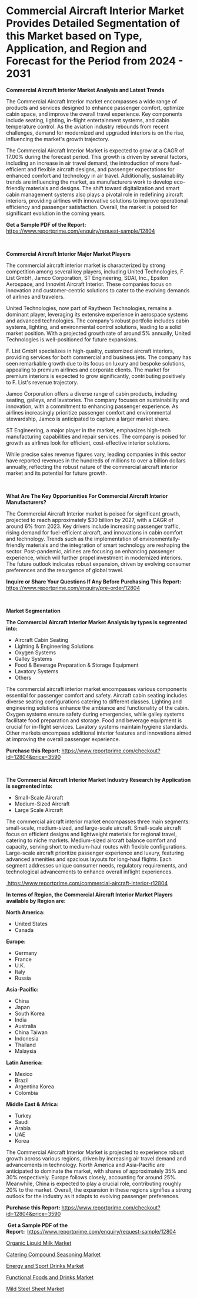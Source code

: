 <p><h1>Commercial Aircraft Interior Market Provides Detailed Segmentation of this Market based on Type, Application, and Region and Forecast for the Period from 2024 - 2031</h1></p><p><strong>Commercial Aircraft Interior Market Analysis and Latest Trends</strong></p>
<p><p>The Commercial Aircraft Interior market encompasses a wide range of products and services designed to enhance passenger comfort, optimize cabin space, and improve the overall travel experience. Key components include seating, lighting, in-flight entertainment systems, and cabin temperature control. As the aviation industry rebounds from recent challenges, demand for modernized and upgraded interiors is on the rise, influencing the market's growth trajectory.</p><p>The Commercial Aircraft Interior Market is expected to grow at a CAGR of 17.00% during the forecast period. This growth is driven by several factors, including an increase in air travel demand, the introduction of more fuel-efficient and flexible aircraft designs, and passenger expectations for enhanced comfort and technology in air travel. Additionally, sustainability trends are influencing the market, as manufacturers work to develop eco-friendly materials and designs. The shift toward digitalization and smart cabin management systems also plays a pivotal role in redefining aircraft interiors, providing airlines with innovative solutions to improve operational efficiency and passenger satisfaction. Overall, the market is poised for significant evolution in the coming years.</p></p>
<p><strong>Get a Sample PDF of the Report:&nbsp;</strong> <a href="https://www.reportprime.com/enquiry/request-sample/12804?utm_campaign=1117&utm_medium=2&utm_source=Github&utm_content=ia&utm_term=10102024&utm_id=commercial-aircraft-interior">https://www.reportprime.com/enquiry/request-sample/12804</a></p>
<p>&nbsp;</p>
<p><strong>Commercial Aircraft Interior Major Market Players</strong></p>
<p><p>The commercial aircraft interior market is characterized by strong competition among several key players, including United Technologies, F. List GmbH, Jamco Corporation, ST Engineering, SDAI, Inc., Epsilon Aerospace, and Innovint Aircraft Interior. These companies focus on innovation and customer-centric solutions to cater to the evolving demands of airlines and travelers.</p><p>United Technologies, now part of Raytheon Technologies, remains a dominant player, leveraging its extensive experience in aerospace systems and advanced technologies. The company's robust portfolio includes cabin systems, lighting, and environmental control solutions, leading to a solid market position. With a projected growth rate of around 5% annually, United Technologies is well-positioned for future expansions.</p><p>F. List GmbH specializes in high-quality, customized aircraft interiors, providing services for both commercial and business jets. The company has seen remarkable growth due to its focus on luxury and bespoke solutions, appealing to premium airlines and corporate clients. The market for premium interiors is expected to grow significantly, contributing positively to F. List's revenue trajectory.</p><p>Jamco Corporation offers a diverse range of cabin products, including seating, galleys, and lavatories. The company focuses on sustainability and innovation, with a commitment to enhancing passenger experience. As airlines increasingly prioritize passenger comfort and environmental stewardship, Jamco is anticipated to capture a larger market share.</p><p>ST Engineering, a major player in the market, emphasizes high-tech manufacturing capabilities and repair services. The company is poised for growth as airlines look for efficient, cost-effective interior solutions. </p><p>While precise sales revenue figures vary, leading companies in this sector have reported revenues in the hundreds of millions to over a billion dollars annually, reflecting the robust nature of the commercial aircraft interior market and its potential for future growth.</p></p>
<p>&nbsp;</p>
<p><strong>What Are The Key Opportunities For Commercial Aircraft Interior Manufacturers?</strong></p>
<p><p>The Commercial Aircraft Interior market is poised for significant growth, projected to reach approximately $30 billion by 2027, with a CAGR of around 6% from 2023. Key drivers include increasing passenger traffic, rising demand for fuel-efficient aircraft, and innovations in cabin comfort and technology. Trends such as the implementation of environmentally-friendly materials and the integration of smart technology are reshaping the sector. Post-pandemic, airlines are focusing on enhancing passenger experience, which will further propel investment in modernized interiors. The future outlook indicates robust expansion, driven by evolving consumer preferences and the resurgence of global travel.</p></p>
<p><strong>Inquire or Share Your Questions If Any Before Purchasing This Report:</strong> <a href="https://www.reportprime.com/enquiry/pre-order/12804?utm_campaign=1117&utm_medium=2&utm_source=Github&utm_content=ia&utm_term=10102024&utm_id=commercial-aircraft-interior">https://www.reportprime.com/enquiry/pre-order/12804</a></p>
<p>&nbsp;</p>
<p><strong>Market Segmentation</strong></p>
<p><strong>The Commercial Aircraft Interior Market Analysis by types is segmented into:</strong></p>
<p><ul><li>Aircraft Cabin Seating</li><li>Lighting & Engineering Solutions</li><li>Oxygen Systems</li><li>Galley Systems</li><li>Food & Beverage Preparation & Storage Equipment</li><li>Lavatory Systems</li><li>Others</li></ul></p>
<p><p>The commercial aircraft interior market encompasses various components essential for passenger comfort and safety. Aircraft cabin seating includes diverse seating configurations catering to different classes. Lighting and engineering solutions enhance the ambiance and functionality of the cabin. Oxygen systems ensure safety during emergencies, while galley systems facilitate food preparation and storage. Food and beverage equipment is crucial for in-flight services. Lavatory systems maintain hygiene standards. Other markets encompass additional interior features and innovations aimed at improving the overall passenger experience.</p></p>
<p><strong>Purchase this Report:&nbsp;</strong><a href="https://www.reportprime.com/checkout?id=12804&price=3590&utm_campaign=1117&utm_medium=2&utm_source=Github&utm_content=ia&utm_term=10102024&utm_id=commercial-aircraft-interior">https://www.reportprime.com/checkout?id=12804&price=3590</a></p>
<p>&nbsp;</p>
<p><strong>The Commercial Aircraft Interior Market Industry Research by Application is segmented into:</strong></p>
<p><ul><li>Small-Scale Aircraft</li><li>Medium-Sized Aircraft</li><li>Large Scale Aircraft</li></ul></p>
<p><p>The commercial aircraft interior market encompasses three main segments: small-scale, medium-sized, and large-scale aircraft. Small-scale aircraft focus on efficient designs and lightweight materials for regional travel, catering to niche markets. Medium-sized aircraft balance comfort and capacity, serving short to medium-haul routes with flexible configurations. Large-scale aircraft prioritize passenger experience and luxury, featuring advanced amenities and spacious layouts for long-haul flights. Each segment addresses unique consumer needs, regulatory requirements, and technological advancements to enhance overall inflight experiences.</p></p>
<p><a href="https://www.reportprime.com/commercial-aircraft-interior-r12804?utm_campaign=1117&utm_medium=2&utm_source=Github&utm_content=ia&utm_term=10102024&utm_id=commercial-aircraft-interior">&nbsp;https://www.reportprime.com/commercial-aircraft-interior-r12804</a></p>
<p><strong>In terms of Region, the Commercial Aircraft Interior Market Players available by Region are:</strong></p>
<p>
    <p> <strong> North America: </strong>
        <ul>
            <li>United States</li>
            <li>Canada</li>
        </ul>
        </p> 
    <p> <strong> Europe: </strong>
        <ul>
            <li>Germany</li>
            <li>France</li>
            <li>U.K.</li>
            <li>Italy</li>
            <li>Russia</li>
        </ul>
        </p> 
    <p> <strong> Asia-Pacific: </strong>
        <ul>
            <li>China</li>
            <li>Japan</li>
            <li>South Korea</li>
            <li>India</li>
            <li>Australia</li>
            <li>China Taiwan</li>
            <li>Indonesia</li>
            <li>Thailand</li>
            <li>Malaysia</li>
        </ul>
        </p> 
    <p> <strong> Latin America: </strong>
        <ul>
            <li>Mexico</li>
            <li>Brazil</li>
            <li>Argentina Korea</li>
            <li>Colombia</li>
        </ul>
        </p> 
    <p> <strong> Middle East & Africa: </strong>
        <ul>
            <li>Turkey</li>
            <li>Saudi</li>
            <li>Arabia</li>
            <li>UAE</li>
            <li>Korea</li>
        </ul>
    </p>
    </p>
<p><p>The Commercial Aircraft Interior Market is projected to experience robust growth across various regions, driven by increasing air travel demand and advancements in technology. North America and Asia-Pacific are anticipated to dominate the market, with shares of approximately 35% and 30% respectively. Europe follows closely, accounting for around 25%. Meanwhile, China is expected to play a crucial role, contributing roughly 20% to the market. Overall, the expansion in these regions signifies a strong outlook for the industry as it adapts to evolving passenger preferences.</p></p>
<p><strong>Purchase this Report: </strong><a href="https://www.reportprime.com/checkout?id=12804&price=3590&utm_campaign=1117&utm_medium=2&utm_source=Github&utm_content=ia&utm_term=10102024&utm_id=commercial-aircraft-interior">https://www.reportprime.com/checkout?id=12804&price=3590</a></p>
<p>&nbsp;<strong>Get a Sample PDF of the Report:&nbsp;&nbsp;</strong><a href="https://www.reportprime.com/enquiry/request-sample/12804?utm_campaign=1117&utm_medium=2&utm_source=Github&utm_content=ia&utm_term=10102024&utm_id=commercial-aircraft-interior">https://www.reportprime.com/enquiry/request-sample/12804</a></p>
<p><strong></strong></p>
<p><p><a href="https://github.com/florjvdva/Market-Research-Report-List-1/blob/main/organic-liquid-milk-market.md?utm_campaign=1117&utm_medium=2&utm_source=Github&utm_content=ia&utm_term=10102024&utm_id=commercial-aircraft-interior">Organic Liquid Milk Market</a></p><p><a href="https://issuu.com/reportprime-2/docs/catering-compound-seasoning-market-_7236b772ef4d0d?utm_campaign=1117&utm_medium=2&utm_source=Github&utm_content=ia&utm_term=10102024&utm_id=commercial-aircraft-interior">Catering Compound Seasoning Market</a></p><p><a href="https://github.com/kiara3n0pau/Market-Research-Report-List-1/blob/main/energy-and-sport-drinks-market.md?utm_campaign=1117&utm_medium=2&utm_source=Github&utm_content=ia&utm_term=10102024&utm_id=commercial-aircraft-interior">Energy and Sport Drinks Market</a></p><p><a href="https://issuu.com/reportprime-2/docs/functional-foods-and-drinks-market-_ba6c2b838fc08d?utm_campaign=1117&utm_medium=2&utm_source=Github&utm_content=ia&utm_term=10102024&utm_id=commercial-aircraft-interior">Functional Foods and Drinks Market</a></p><p><a href="https://www.linkedin.com/pulse/market-insights-global-mild-steel-sheet-forecast-innovation-trends-ska5e?utm_campaign=1117&utm_medium=2&utm_source=Github&utm_content=ia&utm_term=10102024&utm_id=commercial-aircraft-interior">Mild Steel Sheet Market</a></p></p>